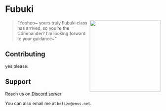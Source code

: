 # Fubuki

<a href="https://azurlane.koumakan.jp/wiki/Fubuki"><img align='right' src="https://azurlane.netojuu.com/images/thumb/1/1d/FubukiAtre.png/458px-FubukiAtre.png" width="230"></a>
> “Yoohoo~ yours truly Fubuki class has arrived, so you’re the Commander? I'm looking forward to your guidance~”

## Contributing

yes please.

## Support

Reach us on [Discord server](https://discord.gg/d86RAeHF6T)

You can also email me at `belize@envs.net`.